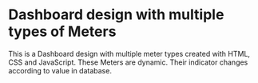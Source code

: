 # Dashboard design with multiple types of Meters
This is a Dashboard design with multiple meter types created with HTML, CSS and JavaScript.
These Meters are dynamic. Their indicator changes according to value in database. 
